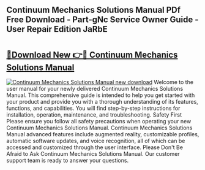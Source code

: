 ## Continuum Mechanics Solutions Manual PDf Free Download - Part-gNc Service Owner Guide - User Repair Edition JaRbE

# <h2><a href="http://bc75234.oget.top/?id=Continuum+Mechanics+Solutions+Manual">🔗Download New 👉🔴 Continuum Mechanics Solutions Manual</a></h2>

[![Continuum Mechanics Solutions Manual new download](https://i.imgur.com/5g1atiW.png)](http://bc75234.oget.top/?id=Continuum+Mechanics+Solutions+Manual)
Welcome to the user manual for your newly delivered Continuum Mechanics Solutions Manual. This comprehensive guide is intended to help you get started with your product and provide you with a thorough understanding of its features, functions, and capabilities. You will find step-by-step instructions for installation, operation, maintenance, and troubleshooting. Safety First Please ensure you follow all safety precautions when operating your new Continuum Mechanics Solutions Manual. Continuum Mechanics Solutions Manual advanced features include augmented reality, customizable profiles, automatic software updates, and voice recognition, all of which can be accessed and customized through the user interface. Please Don't Be Afraid to Ask Continuum Mechanics Solutions Manual. Our customer support team is ready to answer your questions.
